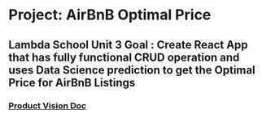 # Project: AirBnB Optimal Price

## Lambda School Unit 3 Goal : Create React App that has fully functional CRUD operation and uses Data Science prediction to get the Optimal Price for AirBnB Listings

### [Product Vision Doc](https://www.notion.so/Product-Vision-Document-6fba15f9b3f0401691eb7fc48da3ab5)


